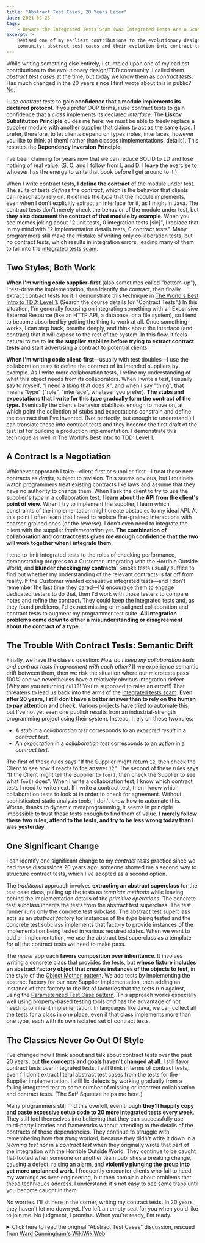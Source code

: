 ```yaml
---
title: "Abstract Test Cases, 20 Years Later"
date: 2021-02-23
tags:
    - Beware the Integrated Tests Scam (was Integrated Tests Are a Scam)
excerpt: >
    Revised one of my earliest contributions to the evolutionary design
    community: abstract test cases and their evolution into contract tests
---
```


While writing something else entirely, I stumbled upon one of my earliest contributions to the evolutionary design/TDD community. I called them _abstract test cases_ at the time, but today we know them as _contract tests_. Has much changed in the 20 years since I first wrote about this in public? [No.](https://en.wikipedia.org/wiki/Betteridge%27s_law_of_headlines)

I use _contract tests_ to **gain confidence that a module implements its declared protocol**. If you prefer OOP terms, i use contract tests to gain confidence that a _class_ implements its declared _interface_. The **Liskov Substitution Principle** guides me here: we must be able to freely replace a supplier module with another supplier that claims to act as the same _type_. I prefer, therefore, to let clients depend on types (roles, interfaces, however you like to think of them) rather than classes (implementations, details). This restates the **Dependency Inversion Principle**. 

<p class="aside">I've been claiming for years now that we can reduce SOLID to LD and lose nothing of real value. (S, O, and I follow from L and D. I leave the exercise to whoever has the energy to write that book before I get around to it.)</p>

When I write contract tests, **I define the contract** of the module under test. The suite of tests _defines_ the _contract_, which is the behavior that clients can reasonably rely on. It defines the _type_ that the module implements, even when I don't explicitly extract an interface for it, as I might in Java. The contract tests don't merely check the behavior of the module under test, but **they also document the contract of that module by example**. When you see memes joking about "2 unit tests, 0 integration tests [sic]", I replace that in my mind with "2 implementation details tests, 0 contract tests". Many programmers still make the mistake of writing only collaboration tests, but no contract tests, which results in integration errors, leading many of them to fall into the [integrated tests scam](https://integrated-tests-are-a-scam.jbrains.ca).

## Two Styles; Both Work

**When I'm writing code supplier-first** (also sometimes called "bottom-up"), I test-drive the implementation, then identify the contract, then finally extract contract tests for it. I demonstrate this technique in [The World's Best Intro to TDD: Level 1](https://tdd.training). (Search the course details for "Contract Tests".) In this situation, I'm generally focusing on integrating something with an Expensive External Resource (like an HTTP API, a database, or a file system), so I tend to become absorbed by getting the thing to work at all. Once something works, I can step back, breathe deeply, and think about the interface (and contract) that it will expose to the rest of the system. In this flow, it feels natural to me to **let the supplier stabilize before trying to extract contract tests** and start advertising a contract to potential clients.

**When I'm writing code client-first**&mdash;usually with test doubles&mdash;I use the collaboration tests to define the contract of its intended suppliers by example. As I write more collaboration tests, I refine my understanding of what this object needs from its collaborators. When I write a test, I usually say to myself, "I need a _thing_ that does X", and when I say "thing", that means "type" ("role", "interface", whatever you prefer). **The stubs and expectations that I write for this _type_ gradually form the contract of the type.** Eventually the client's behavior stabilizes enough to move on, at which point the collection of stubs and expectations constrain and define the contract that I've invented. (Not perfectly, but enough to understand.) I can translate these into contract tests and they become the first draft of the test list for building a production implementation. I demonstrate this technique as well in [The World's Best Intro to TDD: Level 1](https://tdd.training).

## A Contract Is a Negotiation

Whichever approach I take&mdash;client-first or supplier-first&mdash;I treat these new contracts as _drafts_, subject to revision. This seems obvious, but I routinely watch programmers treat existing contracts like laws and assume that they have no authority to change them. When I ask the client to try to use the supplier's _type_ in a collaboration test, **I learn about the API from the client's point of view**. When I try to implement the supplier, I learn which constraints of the implementation might create obstacles to my ideal API. At this point I often learn that I need to replace fine-grained interactions with coarser-grained ones (or the reverse). I don't even need to integrate the client with the supplier _implementation_ yet. **The combination of collaboration and contract tests gives me enough confidence that the two will work together when I integrate them.**

I tend to limit integrated tests to the roles of checking performance, demonstrating progress to a Customer, integrating with the Horrible Outside World, and **blunder checking my contracts**. Smoke tests usually suffice to find out whether my understanding of the relevant contracts is far off from reality. If the Customer wanted exhaustive integrated tests&mdash;and I don't remember the last time they cared&mdash;I'd encourage them to engage dedicated testers to do that, then I'd work with those testers to compare notes and refine the contract. They could keep the integrated tests and, as they found problems, I'd extract missing or misaligned collaboration and contract tests to augment my programmer test suite. **All integration problems come down to either a misunderstanding or disagreement about the contract of a type.**

## The Trouble With Contract Tests: Semantic Drift

Finally, we have the classic question: _How do I keep my collaboration tests and contract tests in agreement with each other?_ If we experience semantic drift between them, then we risk the situation where our microtests pass 100% and we nevertheless have a relatively obvious integration defect. (Why are you returning `null`?! You're supposed to raise an error!!) That threatens to lead us back into the arms of the [integrated tests scam](https://integrated-tests-are-a-scam.jbrains.ca). **Even after 20 years, I still don't have a better answer than to rely on the human to pay attention and check.** Various projects have tried to automate this, but I've not yet seen one publish results from an industrial-strength programming project using their system. Instead, I rely on these two rules:

- A _stub_ in a _collaboration test_ corresponds to an _expected result_ in a _contract test_.
- An _expectation_ in a _collaboration test_ corresponds to an _action_ in a  _contract test_.

The first of these rules says "If the Supplier might return `12`, then check the Client to see how it reacts to the answer `12`". The second of these rules says "If the Client might tell the Supplier to `foo()`, then check the Supplier to see what `foo()` does". When I write a collaboration test, I know which contract tests I need to write next. If I write a contract test, then I know which collaboration tests to look at in order to check for agreement. Without sophisticated static analysis tools, I don't know how to automate this. Worse, thanks to dynamic metaprogramming, it seems in principle impossible to trust these tests enough to find them of value. **I merely follow these two rules, attend to the tests, and try to be less wrong today than I was yesterday.**

## One Significant Change

I can identify one significant change to my _contract tests_ practice since we had these discussions 20 years ago: someone showed me a second way to structure contract tests, which I've adopted as a second option.

The _traditional_ approach involves **extracting an abstract superclass** for the test case class, pulling up the tests as _template methods_ while leaving behind the implementation details of the _primitive operations_. The concrete test subclass inherits the tests from the abstract test superclass. The test runner runs only the concrete test subclass. The abstract test superclass acts as an _abstract factory_ for instances of the _type_ being tested and the concrete test subclass implements that factory to provide instances of the implementation being tested in various required states. When we want to add an implementation, we use the abstract test superclass as a template for all the contract tests we need to make pass.

The _newer_ approach **favors composition over inheritance**. It involves writing a concrete class that provides the tests, but **whose fixture includes an abstract factory object that creates instances of the objects to test**, in the style of the [Object Mother pattern](https://www.martinfowler.com/bliki/ObjectMother.html). We add tests by implementing the abstract factory for our new Supplier implementation, then adding an instance of that factory to the list of factories that the tests run against, using the [Parameterized Test Case pattern](https://www.baeldung.com/parameterized-tests-junit-5). This approach works especially well using property-based testing tools _and_ has the advantage of not needing to inherit implementation. In languages like Java, we can collect all the tests for a class in one place, even if that class implements more than one type, each with its own isolated set of contract tests.

## The Classics Never Go Out Of Style

I've changed how I think about and talk about contract tests over the past 20 years, but **the concepts and goals haven't changed at all**. I still favor contract tests over integrated tests. I still think in terms of contract tests, even f I don't extract literal abstract test cases from the tests for the Supplier implementation. I still fix defects by working gradually from a failing integrated test to some number of missing or incorrect collaboration and contract tests. (The Saff Squeeze helps me here.)

Many programmers still find this overkill, even though **they'll happily copy and paste excessive setup code to 20 more integrated tests every week**. They still fool themselves into believing that they can successfully use third-party libraries and frameworks without attending to the details of the contracts of those dependencies. They continue to struggle with remembering how _that thing_ worked, because they didn't write it down in a _learning test_ nor in a _contract test_ when they originally wrote that part of the integration with the Horrible Outside World. They continue to be caught flat-footed when someone on another team publishes a breaking change, causing a defect, raising an alarm, and **violently plunging the group into yet more unplanned work**. I frequently encounter clients who fail to heed my warnings as over-engineering, but then complain about problems that these techniques address. I understand: it's not easy to see some traps until you become caught in them.

No worries. I'll sit here in the corner, writing my contract tests. In 20 years, they haven't let me down yet. I've left an empty seat for you when you'd like to join me. No judgment, I promise. When you're ready, I'm ready.


<details class="external-excerpt">
<summary>Click here to read the original "Abstract Test Cases" discussion, rescued from <a href="https://wiki.c2.com/?AbstractTestCases">Ward Cunningham's WikiWikiWeb</a></summary>
<section class="details-content">

<p class="note">This discussion took place mostly in the period 1999-2001, but with some additions as late as 2009.</p>

## J.&nbsp;B. Rainsberger

I have begun calling these "Contract Tests", because they describe the contract that all implementors or inheritors must respect. Violating those contracts violates the Liskov Substitution Principle, and we all know that's just bad.

I use Contract Tests very aggressively to support Isolation Testing (testing objects in total isolation from the implementation details of their collaborators). I tried to write a good example, but it wasn't good. I'll try again later. The expected results in the Contract Tests for interface X become the assumptions I use when testing class Y that uses interface X. This is especially useful in one general area: business logic and the database.

I generally introduce a Repository interface to hide the database. I test-drive the database-aware implementation, but pull up the general "push and pull data" tests up as Contract Tests for Repository. These Contract Tests now describe the assumptions I'm allowed to use when I introduce fake or mock Repository objects into business logic tests.

Dale Emery once wrote that when he uses only Isolation Tests he sees disagreements between what objects do and what their clients/users expect them to do. Good Contract Tests help me avoid this problem so much that I rarely use Integration Tests or end-to-end tests for myself any more. I let my Customer write them, but I generally don't care.
    
---

An Abstract Test Case is a Test Case for an Abstract Class that ensures that concrete implementations of the abstract class behave as expected.

The Abstract Test Case will have abstract methods to enable it to obtain concrete subclasses of the Abstract class under test, to obtain appropriate arguments for tests and expected results.

J.&nbsp;B. Rainsberger put it well when he said:

> This kind of test case ensures that concrete classes do not violate the contracts of their superclasses.

A suite of Abstract Test Cases are available here: <https://sourceforge.net/projects/junit-addons>

## Channing Walton

Contrived Java Example:

```java    
/**
 * A source of messages (serializable objects).
 * Implementations may be JMS queues, file systems, etc.
 */
public abstract class Source {
    /**
     * Receive a Message from the Source.
     * @param timeout length of time in ms to wait for a message
     * @return a message or null if the source timed out
     */
    public abstract Serializable receive(long timeout) ;
    }

    public abstract class AbstractSourceTestCase extends TestCase {
        /**
         * Get the Source to test
         */
        public abstract Source getSource() ;

        /**
         * Prepare and get a message expected from the Source.
         * e.g. put a message on to a JMS queue so that 
         * a JMS Source will then produce it.
         */
        public abstract Serializable prepareAndGetExpectedMessage() ;

        public void testMessageReceived() {
            Serializable expected = prepareAndGetExpectedMessage();
            Serializable received = getSource().receive(1000);
            assertEquals(expected, received);
        }

        public void testNoMessageReceived() {
            Serializable received = getSource().receive(1000);
            assertTrue(received == null);
        }
}
```

OK, so the above example is a little contrived but is based on something I have written and found very useful. My 'real' Abstract Test Case has about 9 test methods which would have been replicated for all the tests for my implementations - lots of effort saved and it has caught a number of subtle bugs.

Given that an abstract class defines the behaviour of concrete implementations, an Abstract Test Case tests that behaviour and ensures that implementations behave as expected. It also helps developers build new implementations - the new test case implementing the Abstract Test Case helps them to do it much more easily.

## Discussions

This technique is not applicable to all Abstract Classes as one expects different behaviour in concrete implementations that might make it impossible to use this technique. &mdash;Channing Walton

If you follow the Liskov Substitution Principle, then this should not be a problem. &mdash;Anonymous/uncredited

Indeed. In fact I am struggling to find a case where Abstract Test Cases wouldn't work, it would be nice to have a list of exceptions if any. &mdash;Channing Walton

This kind of test case ensures that concrete classes do not violate the contracts of their superclasses. Assuming there is no extra behavior to test, this is sufficient. If there is more to test in the concrete class, then there needs to be an additional test case for that extra behavior. &mdash;J.&nbsp;B. Rainsberger

Exactly so! That's what I wanted to say and was unable to find the words :-) When I have a class that implements two interfaces, I have had to write two or maybe three Test Cases for it, one for each of the interfaces it implements (a `TestFooAsX` and `TestFooAsY`), and another test for anything else. &mdash;Channing Walton

Real-life example: I wish IBM/Visual Age for Java had been more careful. I was working with EJBs/Access Beans and wrote a test.

```java
public void testFindOnlyOne() throws Exception {
    MyAccessBean finder = new MyAccessBean();
    Enumeration e = finder.findByUniqueIndex();	// Expect one row
    assertTrue(e.hasMoreElements());
    MyAccessBean first = (MyAccessBean) e.nextElement();
    assertTrue(!e.hasMoreElements());	// Shouldn't be any more.
    try {
	    e.nextElement();
    	fail("There's more?! You just said there wasn't!");
    }
    catch (NoSuchElementException success) {}
}
```

This test failed. Why? `com.ibm.ivj.ejb.runtime.AccessBeanEnumeration` does not respect the contract of `java.util.Enumeration`. When `hasMoreElements()` returns `false`, `nextElement()` returns `null` instead of throwing `NoSuchElementException`. In short, their "enumeration" is not an `Enumeration`, even though they implement that interface.

An abstract test case enforcing the contract of `java.util.Enumeration` would have helped here. &mdash;J.&nbsp;B. Rainsberger

Perhaps API designers should include abstract test cases too ;) &mdash;Channing Walton

I completely agree with that last comment. I recently had to implement a JSR and frequently found myself wishing that it was specified in terms of tests rather than a large document that I had to repeatedly reference and make judgement calls about what the authors intended. &mdash;James Abley

</sectionk>    
</details>

